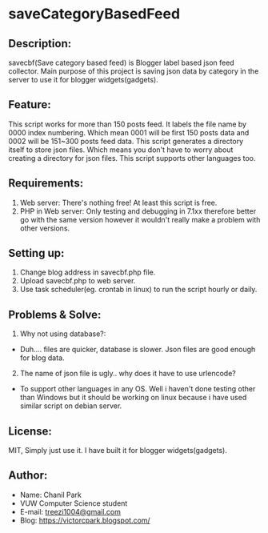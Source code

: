 # saveCategoryBasedFeed

## Description:
savecbf(Save category based feed) is Blogger label based json feed collector.
Main purpose of this project is saving json data by category in the server to use it for blogger widgets(gadgets).

## Feature:
This script works for more than 150 posts feed. It labels the file name by 0000 index numbering. Which mean 0001 will be first 150 posts data and 0002 will be 151~300 posts feed data. This script generates a directory itself to store json files. Which means you don't have to worry about creating a directory for json files. This script supports other languages too.

## Requirements:
1. Web server: There's nothing free! At least this script is free.
2. PHP in Web server: Only testing and debugging in 7.1xx therefore better go with the same version however it wouldn't really make a problem with other versions.

## Setting up:
1. Change blog address in savecbf.php file.
2. Upload savecbf.php to web server.
3. Use task scheduler(eg. crontab in linux) to run the script hourly or daily.

## Problems & Solve:
1. Why not using database?:
  * Duh.... files are quicker, database is slower. Json files are good enough for blog data.
2. The name of json file is ugly.. why does it have to use urlencode?
  * To support other languages in any OS. Well i haven't done testing other than Windows but it should be working on linux because i have used similar script on debian server.

## License:
MIT, Simply just use it. I have built it for blogger widgets(gadgets).

## Author:
* Name: Chanil Park
* VUW Computer Science student
* E-mail: treezi1004@gmail.com
* Blog: https://victorcpark.blogspot.com/

